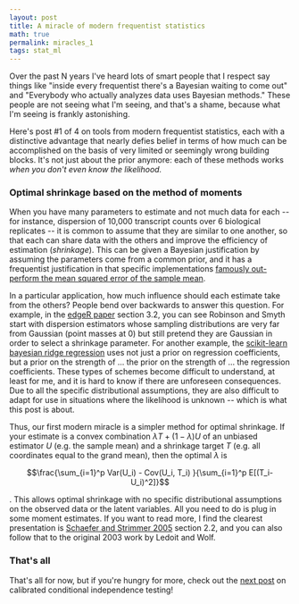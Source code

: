 ```yaml
---
layout: post
title: A miracle of modern frequentist statistics
math: true
permalink: miracles_1
tags: stat_ml
---
```


Over the past N years I've heard lots of smart people that I respect say things like "inside every frequentist there's a Bayesian waiting to come out" and "Everybody who actually analyzes data uses Bayesian methods." These people are not seeing what I'm seeing, and that's a shame, because what I'm seeing is frankly astonishing.

Here's post #1 of 4 on tools from modern frequentist statistics, each with a distinctive advantage that nearly defies belief in terms of how much can be accomplished on the basis of very limited or seemingly wrong building blocks. It's not just about the prior anymore: each of these methods works *when you don't even know the likelihood.*

### Optimal shrinkage based on the method of moments

When you have many parameters to estimate and not much data for each -- for instance, dispersion of 10,000 transcript counts over 6 biological replicates -- it is common to assume that they are similar to one another, so that each can share data with the others and improve the efficiency of estimation (*shrinkage*). This can be given a Bayesian justification by assuming the parameters come from a common prior, and it has a frequentist justification in that specific implementations [famously out-perform the mean squared error of the sample mean](https://en.wikipedia.org/wiki/James%E2%80%93Stein_estimator).

In a particular application, how much influence should each estimate take from the others? People bend over backwards to answer this question. For example, in the [edgeR paper](https://academic.oup.com/bioinformatics/article/23/21/2881/372869) section 3.2, you can see Robinson and Smyth start with dispersion estimators whose sampling distributions are very far from Gaussian (point masses at 0) but still pretend they are Gaussian in order to select a shrinkage parameter. For another example, the [scikit-learn bayesian ridge regression](https://scikit-learn.org/stable/modules/linear_model.html#bayesian-regression) uses not just a prior on regression coefficients, but a prior on the strength of ... the prior on the strength of ... the regression coefficients. These types of schemes become difficult to understand, at least for me, and it is hard to know if there are unforeseen consequences. Due to all the specific distributional assumptions, they are also difficult to adapt for use in situations where the likelihood is unknown -- which is what this post is about.

Thus, our first modern miracle is a simpler method for optimal shrinkage. If your estimate is a convex combination $\lambda T  + (1-\lambda) U$ of an unbiased estimator $U$ (e.g. the sample mean) and a shrinkage target $T$ (e.g. all coordinates equal to the grand mean), then the optimal $\lambda$ is 

$$\frac{\sum_{i=1}^p Var(U_i) - Cov(U_i, T_i) }{\sum_{i=1}^p E[(T_i-U_i)^2]}$$

. This allows optimal shrinkage with no specific distributional assumptions on the observed data or the latent variables. All you need to do is plug in some moment estimates. If you want to read more, I find the clearest presentation is [Schaefer and Strimmer 2005](https://www.cs.princeton.edu/~bee/courses/read/schafer-SAGMB-2005.pdf) section 2.2, and you can also follow that to the original 2003 work by Ledoit and Wolf. 

### That's all

That's all for now, but if you're hungry for more, check out the [next post](miracles_2) on calibrated conditional independence testing!